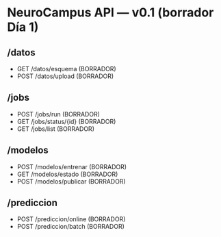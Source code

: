 # NeuroCampus API — v0.1 (borrador Día 1)

## /datos
- GET /datos/esquema  (BORRADOR)
- POST /datos/upload   (BORRADOR)

## /jobs
- POST /jobs/run       (BORRADOR)
- GET  /jobs/status/{id} (BORRADOR)
- GET  /jobs/list      (BORRADOR)

## /modelos
- POST /modelos/entrenar   (BORRADOR)
- GET  /modelos/estado     (BORRADOR)
- POST /modelos/publicar   (BORRADOR)

## /prediccion
- POST /prediccion/online  (BORRADOR)
- POST /prediccion/batch   (BORRADOR)